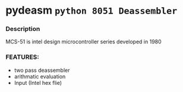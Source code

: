 # pydeasm ```python 8051 Deassembler```

### Description 
MCS-51 is intel design microcontroller series developed in 1980 

### FEATURES:
 - two pass deassembler 
 - arithmatic evaluation 
 - Input (Intel hex flie)
